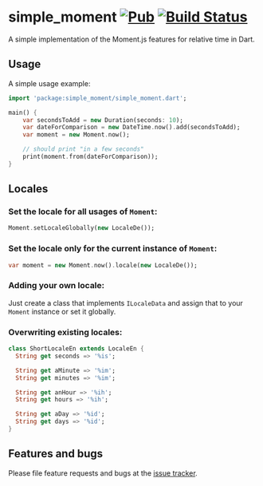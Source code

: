 # simple_moment [![Pub](https://img.shields.io/pub/v/simple_moment.svg)](https://pub.dartlang.org/packages/simple_moment) [![Build Status](https://travis-ci.org/rinukkusu/simple_moment.svg?branch=master)](https://travis-ci.org/rinukkusu/simple_moment)

A simple implementation of the Moment.js features for relative time in Dart.

## Usage

A simple usage example:

```dart
import 'package:simple_moment/simple_moment.dart';

main() {
    var secondsToAdd = new Duration(seconds: 10);
    var dateForComparison = new DateTime.now().add(secondsToAdd);
    var moment = new Moment.now();

    // should print "in a few seconds"
    print(moment.from(dateForComparison));
}
```

## Locales

### Set the locale for all usages of `Moment`:

```dart
Moment.setLocaleGlobally(new LocaleDe());
```

### Set the locale only for the current instance of `Moment`:

```dart
var moment = new Moment.now().locale(new LocaleDe());
```

### Adding your own locale:

Just create a class that implements `ILocaleData` and assign that to your `Moment` instance or set it globally.


### Overwriting existing locales:

```dart
class ShortLocaleEn extends LocaleEn {
  String get seconds => '%is';

  String get aMinute => '%im';
  String get minutes => '%im';

  String get anHour => '%ih';
  String get hours => '%ih';

  String get aDay => '%id';
  String get days => '%id';
}
```

## Features and bugs

Please file feature requests and bugs at the [issue tracker][tracker].

[tracker]: https://github.com/rinukkusu/simple_moment/issues
